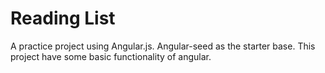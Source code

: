 # Reading List

A practice project using Angular.js. Angular-seed as the starter base.
This project have some basic functionality of angular.
